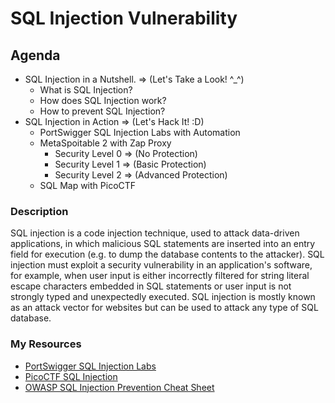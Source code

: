 # SQL Injection Vulnerability

## Agenda

- SQL Injection in a Nutshell. => (Let's Take a Look! ^\_^)
  - What is SQL Injection?
  - How does SQL Injection work?
  - How to prevent SQL Injection?
- SQL Injection in Action => (Let's Hack It! :D)
  - PortSwigger SQL Injection Labs with Automation
  - MetaSpoitable 2 with Zap Proxy
    - Security Level 0 => (No Protection)
    - Security Level 1 => (Basic Protection)
    - Security Level 2 => (Advanced Protection)
  - SQL Map with PicoCTF

### Description

SQL injection is a code injection technique, used to attack data-driven applications, in which malicious SQL statements are inserted into an entry field for execution (e.g. to dump the database contents to the attacker). SQL injection must exploit a security vulnerability in an application's software, for example, when user input is either incorrectly filtered for string literal escape characters embedded in SQL statements or user input is not strongly typed and unexpectedly executed. SQL injection is mostly known as an attack vector for websites but can be used to attack any type of SQL database.

### My Resources

- [PortSwigger SQL Injection Labs](https://portswigger.net/web-security/sql-injection)
- [PicoCTF SQL Injection](https://picoctf.org/practice-questions)
- [OWASP SQL Injection Prevention Cheat Sheet](https://cheatsheetseries.owasp.org/cheatsheets/SQL_Injection_Prevention_Cheat_Sheet.html)
